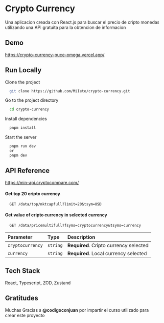 
# Crypto Currency

Una aplicacion creada con React.js para buscar el precio de cripto monedas utilizando una API gratuita para la obtencion de informacion


## Demo

https://crypto-currency-puce-omega.vercel.app/


## Run Locally

Clone the project

```bash
  git clone https://github.com/MiIeto/crypto-currency.git
```

Go to the project directory

```bash
  cd crypto-currency
```

Install dependencies

```bash
  pnpm install
```

Start the server

```bash
  pnpm run dev
  or
  pnpm dev
```


## API Reference

https://min-api.cryptocompare.com/

#### Get top 20 cripto currency

```https
  GET /data/top/mktcapfull?limit=20&tsym=USD
```

#### Get value of cripto currency in selected currency

```https
  GET /data/pricemultifull?fsyms=cryptocurrency&tsyms=currency
```

| Parameter | Type     | Description                       |
| :-------- | :------- | :-------------------------------- |
| `cryptocurrency`      | `string` | **Required**. Cripto currency selected |
| `currency`      | `string` | **Required**. Local currency selected |



## Tech Stack

React, Typescript, ZOD, Zustand


## Gratitudes

Muchas Gracias a **@codigoconjuan** por impartir el curso utilizado para crear este proyecto
